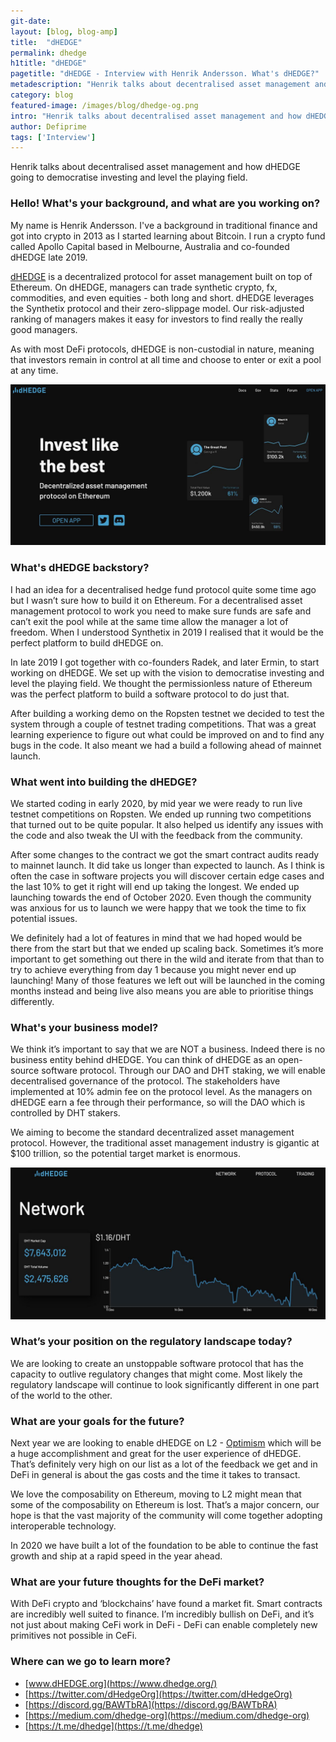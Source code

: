 ```yaml
---
git-date:
layout: [blog, blog-amp]
title:  "dHEDGE"
permalink: dhedge
h1title: "dHEDGE"
pagetitle: "dHEDGE - Interview with Henrik Andersson. What's dHEDGE?"
metadescription: "Henrik talks about decentralised asset management and how dHEDGE going to democratise investing and level the playing field."
category: blog
featured-image: /images/blog/dhedge-og.png
intro: "Henrik talks about decentralised asset management and how dHEDGE going to democratise investing and level the playing field"
author: Defiprime
tags: ['Interview']
---
```

Henrik talks about decentralised asset management and how dHEDGE going to democratise investing and level the playing field.

### Hello! What's your background, and what are you working on?

My name is Henrik Andersson. I've a background in traditional finance and got into crypto in 2013 as I started learning about Bitcoin. I run a crypto fund called Apollo Capital based in Melbourne, Australia and co-founded dHEDGE late 2019.

[dHEDGE](https://www.dhedge.org/) is a decentralized protocol for asset management built on top of Ethereum. On dHEDGE, managers can trade synthetic crypto, fx, commodities, and even equities - both long and short. dHEDGE leverages the Synthetix protocol and their zero-slippage model. Our risk-adjusted ranking of managers makes it easy for investors to find really the really good managers.

As with most DeFi protocols, dHEDGE is non-custodial in nature, meaning that investors remain in control at all time and choose to enter or exit a pool at any time.

![](/images/blog/dhedge/image1.jpg)

### What's dHEDGE backstory?

I had an idea for a decentralised hedge fund protocol quite some time ago but I wasn’t sure how to build it on Ethereum. For a decentralised asset management protocol to work you need to make sure funds are safe and can’t exit the pool while at the same time allow the manager a lot of freedom. When I understood Synthetix in 2019 I realised that it would be the perfect platform to build dHEDGE on.

In late 2019 I got together with co-founders Radek, and later Ermin, to start working on dHEDGE. We set up with the vision to democratise investing and level the playing field. We thought the permissionless nature of Ethereum was the perfect platform to build a software protocol to do just that.

After building a working demo on the Ropsten testnet we decided to test the system through a couple of testnet trading competitions. That was a great learning experience to figure out what could be improved on and to find any bugs in the code. It also meant we had a build a following ahead of mainnet launch.


### What went into building the dHEDGE?

We started coding in early 2020, by mid year we were ready to run live testnet competitions on Ropsten. We ended up running two competitions that turned out to be quite popular. It also helped us identify any issues with the code and also tweak the UI with the feedback from the community.

After some changes to the contract we got the smart contract audits ready to mainnet launch. It did take us longer than expected to launch. As I think is often the case in software projects you will discover certain edge cases and the last 10% to get it right will end up taking the longest. We ended up launching towards the end of October 2020. Even though the community was anxious for us to launch we were happy that we took the time to fix potential issues.

We definitely had a lot of features in mind that we had hoped would be there from the start but that we ended up scaling back. Sometimes it’s more important to get something out there in the wild and iterate from that than to try to achieve everything from day 1 because you might never end up launching! Many of those features we left out will be launched in the coming months instead and being live also means you are able to prioritise things differently.

### What's your business model?

We think it’s important to say that we are NOT a business. Indeed there is no business entity behind dHEDGE. You can think of dHEDGE as an open-source software protocol. Through our DAO and DHT staking, we will enable decentralised governance of the protocol. The stakeholders have implemented at 10% admin fee on the protocol level. As the managers on dHEDGE earn a fee through their performance, so will the DAO which is controlled by DHT stakers.

We aiming to become the standard decentralized asset management protocol. However, the traditional asset management industry is gigantic at $100 trillion, so the potential target market is enormous.

![](/images/blog/dhedge/image2.jpg)


### What’s your position on the regulatory landscape today?

We are looking to create an unstoppable software protocol that has the capacity to outlive regulatory changes that might come. Most likely the regulatory landscape will continue to look significantly different in one part of the world to the other.


### What are your goals for the future?

Next year we are looking to enable dHEDGE on L2 - [Optimism](https://optimism.io/) which will be a huge accomplishment and great for the user experience of dHEDGE. That’s definitely very high on our list as a lot of the feedback we get and in DeFi in general is about the gas costs and the time it takes to transact.

We love the composability on Ethereum, moving to L2 might mean that some of the composability on Ethereum is lost. That’s a major concern, our hope is that the vast majority of the community will come together adopting interoperable technology.

In 2020 we have built a lot of the foundation to be able to continue the fast growth and ship at a rapid speed in the year ahead.


### What are your future thoughts for the DeFi market?

With DeFi crypto and ‘blockchains’ have found a market fit. Smart contracts are incredibly well suited to finance. I’m incredibly bullish on DeFi, and it’s not just about making CeFi work in DeFi - DeFi can enable completely new primitives not possible in CeFi.

### Where can we go to learn more?

- [www.dHEDGE.org](https://www.dhedge.org/)
- [https://twitter.com/dHedgeOrg](https://twitter.com/dHedgeOrg)
- [https://discord.gg/BAWTbRA](https://discord.gg/BAWTbRA)
- [https://medium.com/dhedge-org](https://medium.com/dhedge-org)
- [https://t.me/dhedge](https://t.me/dhedge)
